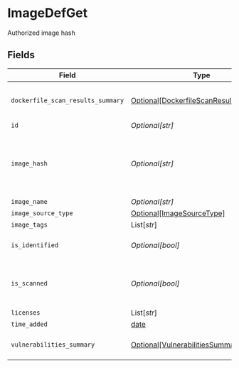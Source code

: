 # ImageDefGet

Authorized image hash


## Fields

| Field                                                                                         | Type                                                                                          | Required                                                                                      | Description                                                                                   |
| --------------------------------------------------------------------------------------------- | --------------------------------------------------------------------------------------------- | --------------------------------------------------------------------------------------------- | --------------------------------------------------------------------------------------------- |
| `dockerfile_scan_results_summary`                                                             | [Optional[DockerfileScanResultsSummary]](../../models/shared/dockerfilescanresultssummary.md) | :heavy_minus_sign:                                                                            | dockerfile scan results summary by severity                                                   |
| `id`                                                                                          | *Optional[str]*                                                                               | :heavy_minus_sign:                                                                            | N/A                                                                                           |
| `image_hash`                                                                                  | *Optional[str]*                                                                               | :heavy_minus_sign:                                                                            | Valid hash for the image. * will authorize image name without validating hash                 |
| `image_name`                                                                                  | *Optional[str]*                                                                               | :heavy_minus_sign:                                                                            | N/A                                                                                           |
| `image_source_type`                                                                           | [Optional[ImageSourceType]](../../models/shared/imagesourcetype.md)                           | :heavy_minus_sign:                                                                            | N/A                                                                                           |
| `image_tags`                                                                                  | List[*str*]                                                                                   | :heavy_minus_sign:                                                                            | N/A                                                                                           |
| `is_identified`                                                                               | *Optional[bool]*                                                                              | :heavy_minus_sign:                                                                            | Specify if the image is identified                                                            |
| `is_scanned`                                                                                  | *Optional[bool]*                                                                              | :heavy_minus_sign:                                                                            | Specify if the image has been scanned during CI                                               |
| `licenses`                                                                                    | List[*str*]                                                                                   | :heavy_minus_sign:                                                                            | N/A                                                                                           |
| `time_added`                                                                                  | [date](https://docs.python.org/3/library/datetime.html#date-objects)                          | :heavy_minus_sign:                                                                            | N/A                                                                                           |
| `vulnerabilities_summary`                                                                     | [Optional[VulnerabilitiesSummary]](../../models/shared/vulnerabilitiessummary.md)             | :heavy_minus_sign:                                                                            | Vulnerabilities summary by severity                                                           |